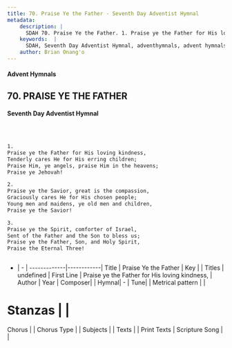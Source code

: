```yaml
---
title: 70. Praise Ye the Father - Seventh Day Adventist Hymnal
metadata:
    description: |
      SDAH 70. Praise Ye the Father. 1. Praise ye the Father for His loving kindness, Tenderly cares He for His erring children; Praise Him, ye angels, praise Him in the heavens; Praise ye Jehovah!
    keywords:  |
      SDAH, Seventh Day Adventist Hymnal, adventhymnals, advent hymnals, Praise Ye the Father, Praise ye the Father for His loving kindness, 
    author: Brian Onang'o
---
```


#### Advent Hymnals
## 70. PRAISE YE THE FATHER
#### Seventh Day Adventist Hymnal

```txt



1.
Praise ye the Father for His loving kindness,
Tenderly cares He for His erring children;
Praise Him, ye angels, praise Him in the heavens;
Praise ye Jehovah!

2.
Praise ye the Savior, great is the compassion,
Graciously cares He for His chosen people;
Young men and maidens, ye old men and children,
Praise ye the Savior!

3.
Praise ye the Spirit, comforter of Israel,
Sent of the Father and the Son to bless us;
Praise ye the Father, Son, and Holy Spirit,
Praise the Eternal Three!



```

- |   -  |
-------------|------------|
Title | Praise Ye the Father |
Key |  |
Titles | undefined |
First Line | Praise ye the Father for His loving kindness, |
Author | 
Year | 
Composer|  |
Hymnal|  - |
Tune|  |
Metrical pattern | |
# Stanzas |  |
Chorus |  |
Chorus Type |  |
Subjects |  |
Texts |  |
Print Texts | 
Scripture Song |  |
  
